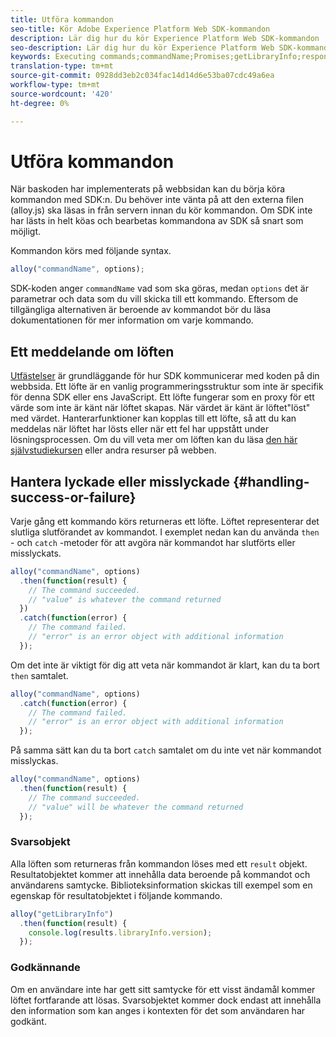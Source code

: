 ```yaml
---
title: Utföra kommandon
seo-title: Kör Adobe Experience Platform Web SDK-kommandon
description: Lär dig hur du kör Experience Platform Web SDK-kommandon
seo-description: Lär dig hur du kör Experience Platform Web SDK-kommandon
keywords: Executing commands;commandName;Promises;getLibraryInfo;response objects;consent;
translation-type: tm+mt
source-git-commit: 0928dd3eb2c034fac14d14d6e53ba07cdc49a6ea
workflow-type: tm+mt
source-wordcount: '420'
ht-degree: 0%

---
```



# Utföra kommandon

När baskoden har implementerats på webbsidan kan du börja köra kommandon med SDK:n. Du behöver inte vänta på att den externa filen (alloy.js) ska läsas in från servern innan du kör kommandon. Om SDK inte har lästs in helt köas och bearbetas kommandona av SDK så snart som möjligt.

Kommandon körs med följande syntax.

```javascript
alloy("commandName", options);
```

SDK-koden anger `commandName` vad som ska göras, medan `options` det är parametrar och data som du vill skicka till ett kommando. Eftersom de tillgängliga alternativen är beroende av kommandot bör du läsa dokumentationen för mer information om varje kommando.

## Ett meddelande om löften

[Utfästelser](https://developer.mozilla.org/en-US/docs/Web/JavaScript/Reference/Global_Objects/Promise) är grundläggande för hur SDK kommunicerar med koden på din webbsida. Ett löfte är en vanlig programmeringsstruktur som inte är specifik för denna SDK eller ens JavaScript. Ett löfte fungerar som en proxy för ett värde som inte är känt när löftet skapas. När värdet är känt är löftet&quot;löst&quot; med värdet. Hanterarfunktioner kan kopplas till ett löfte, så att du kan meddelas när löftet har lösts eller när ett fel har uppstått under lösningsprocessen. Om du vill veta mer om löften kan du läsa [den här självstudiekursen](https://javascript.info/promise-basics) eller andra resurser på webben.

## Hantera lyckade eller misslyckade {#handling-success-or-failure}

Varje gång ett kommando körs returneras ett löfte. Löftet representerar det slutliga slutförandet av kommandot. I exemplet nedan kan du använda `then` - och `catch` -metoder för att avgöra när kommandot har slutförts eller misslyckats.

```javascript
alloy("commandName", options)
  .then(function(result) {
    // The command succeeded.
    // "value" is whatever the command returned
  })
  .catch(function(error) {
    // The command failed.
    // "error" is an error object with additional information
  });
```

Om det inte är viktigt för dig att veta när kommandot är klart, kan du ta bort `then` samtalet.

```javascript
alloy("commandName", options)
  .catch(function(error) {
    // The command failed.
    // "error" is an error object with additional information
  });
```

På samma sätt kan du ta bort `catch` samtalet om du inte vet när kommandot misslyckas.

```javascript
alloy("commandName", options)
  .then(function(result) {
    // The command succeeded.
    // "value" will be whatever the command returned
  });
```

### Svarsobjekt

Alla löften som returneras från kommandon löses med ett `result` objekt. Resultatobjektet kommer att innehålla data beroende på kommandot och användarens samtycke. Biblioteksinformation skickas till exempel som en egenskap för resultatobjektet i följande kommando.

```js
alloy("getLibraryInfo")
  .then(function(result) {
    console.log(results.libraryInfo.version);
  });
```

### Godkännande

Om en användare inte har gett sitt samtycke för ett visst ändamål kommer löftet fortfarande att lösas. Svarsobjektet kommer dock endast att innehålla den information som kan anges i kontexten för det som användaren har godkänt.
